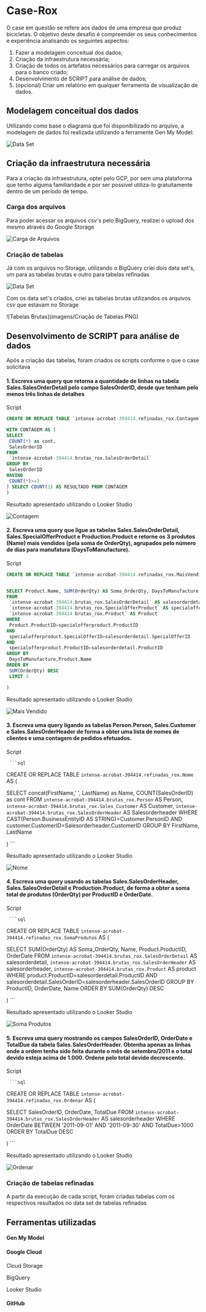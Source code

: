 # Case-Rox
  O case em questão se refere aos dados de uma empresa que produz bicicletas.
  O objetivo deste desafio é compreender os seus conhecimentos e experiência analisando os seguintes aspectos:
  1.	Fazer a modelagem conceitual dos dados;
  2.	Criação da infraestrutura necessária;
  3.	Criação de todos os artefatos necessários para carregar os arquivos para o banco criado;
  4.	Desenvolvimento de SCRIPT para análise de dados;
  5.	(opcional) Criar um relatório em qualquer ferramenta de visualização de dados.

## Modelagem conceitual dos dados
Utilizando como base o diagrama que foi disponibilizado no arquivo, a modelagem de dados foi realizada utilizando a ferramente Gen My Model:

![Data Set](imagens/Modelo%20GenMyModel.PNG)


  ## Criação da infraestrutura necessária
Para a criação da infraestrutura, optei pelo GCP, por sem uma plataforma que tenho alguma familiaridade e por ser possível utiliza-lo gratuitamente dentro de um período de tempo.

  ### Carga dos arquivos
  Para poder acessar os arquivos csv's pelo BigQuery, realizei o upload dos mesmo através do Google Storage

![Carga de Arquivos](/imagens/Google%20Storage.PNG)

  ### Criação de tabelas
  Já com os arquivos no Storage, utilizando o BigQuery criei dois data set's, um para as tabelas brutas e outro para tabelas refinadas

![Data Set](imagens/dataset.PNG)

Com os data set's criados, criei as tabelas brutas utilizandos os arquivos csv que estavam no Storage

![Tabelas Brutas](imagens/Criação de Tabelas.PNG)

## Desenvolvimento de SCRIPT para análise de dados
Após a criação das tabelas, foram criados os scripts conforme o que o case solicitava

  #### 1.	Escreva uma query que retorna a quantidade de linhas na tabela Sales.SalesOrderDetail pelo campo SalesOrderID, desde que tenham pelo menos três linhas de detalhes
  Script

   ```sql
CREATE OR REPLACE TABLE `intense-acrobat-394414.refinadas_rox.Contagem` AS (

WITH CONTAGEM AS (
  SELECT 
    COUNT(*) as cont,
    SalesOrderID
FROM 
    `intense-acrobat-394414.brutas_rox.SalesOrderDetail`
GROUP BY 
    SalesOrderID
HAVING 
    COUNT(*)>=3
) SELECT COUNT(1) AS RESULTADO FROM CONTAGEM
)
 ```
Resultado apresentado utilizando o Looker Studio

![Contagem](imagens/Contagem.PNG)

  #### 2.	Escreva uma query que ligue as tabelas Sales.SalesOrderDetail, Sales.SpecialOfferProduct e Production.Product e retorne os 3 produtos (Name) mais vendidos (pela soma de OrderQty), agrupados pelo número de dias para manufatura (DaysToManufacture).
  Script

   ```sql
CREATE OR REPLACE TABLE `intense-acrobat-394414.refinadas_rox.MaisVendido` AS (


SELECT Product.Name, SUM(OrderQty) AS Soma_OrderQty, DaysToManufacture
FROM 
    `intense-acrobat-394414.brutas_rox.SalesOrderDetail` AS salesorderdetail, 
    `intense-acrobat-394414.brutas_rox.SpecialOfferProduct` AS specialofferproduct,
    `intense-acrobat-394414.brutas_rox.Product` AS Product
WHERE 
    Product.ProductID=specialofferproduct.ProductID
AND 
    specialofferproduct.SpecialOfferID=salesorderdetail.SpecialOfferID
AND 
    specialofferproduct.ProductID=salesorderdetail.ProductID
GROUP BY 
    DaysToManufacture,Product.Name
ORDER BY 
    SUM(OrderQty) DESC
    LIMIT 3

)
```

Resultado apresentado utilizando o Looker Studio

![Mais Vendido](imagens/Mais%20Vendido.PNG)

  #### 3.	Escreva uma query ligando as tabelas Person.Person, Sales.Customer e Sales.SalesOrderHeader de forma a obter uma lista de nomes de clientes e uma contagem de pedidos efetuados.
  Script

     ```sql
CREATE OR REPLACE TABLE `intense-acrobat-394414.refinadas_rox.Nome` AS (


SELECT concat(FirstName,' ', LastName) as Name, COUNT(SalesOrderID) as cont
FROM  `intense-acrobat-394414.brutas_rox.Person` AS Person, 
      `intense-acrobat-394414.brutas_rox.Sales_Customer` AS Customer, 
      `intense-acrobat-394414.brutas_rox.SalesOrderHeader` AS Salesorderheader
WHERE 
      CAST(Person.BusinessEntityID AS STRING)=Customer.PersonID
AND customer.CustomerID=Salesorderheader.CustomerID
GROUP BY FirstName, LastName

) ```


Resultado apresentado utilizando o Looker Studio

![Nome](imagens/Nome.PNG)

 #### 4.	Escreva uma query usando as tabelas Sales.SalesOrderHeader, Sales.SalesOrderDetail e Production.Product, de forma a obter a soma total de produtos (OrderQty) por ProductID e OrderDate.
  Script

     ```sql
CREATE OR REPLACE TABLE `intense-acrobat-394414.refinadas_rox.SomaProdutos` AS (


SELECT SUM(OrderQty) AS Soma_OrderQty, Name, Product.ProductID, OrderDate
FROM 
  `intense-acrobat-394414.brutas_rox.SalesOrderDetail` AS salesorderdetail, 
  `intense-acrobat-394414.brutas_rox.SalesOrderHeader` AS salesorderheader, 
  `intense-acrobat-394414.brutas_rox.Product` AS product
WHERE 
  product.ProductID=salesorderdetail.ProductID
AND 
  salesorderdetail.SalesOrderID=salesorderheader.SalesOrderID
GROUP BY  ProductID, OrderDate, Name
ORDER BY SUM(OrderQty) DESC

) ```

Resultado apresentado utilizando o Looker Studio

![Soma Produtos](imagens/Soma%20Produtos.PNG)

  #### 5.	Escreva uma query mostrando os campos SalesOrderID, OrderDate e TotalDue da tabela Sales.SalesOrderHeader. Obtenha apenas as linhas onde a ordem tenha sido feita durante o mês de setembro/2011 e o total devido esteja acima de 1.000. Ordene pelo total devido decrescente.
  Script
  
     ```sql
CREATE OR REPLACE TABLE `intense-acrobat-394414.refinadas_rox.Ordenar` AS (

SELECT 
  SalesOrderID, 
  OrderDate, 
  TotalDue
FROM 
  `intense-acrobat-394414.brutas_rox.SalesOrderHeader` AS salesorderheader
WHERE 
  OrderDate BETWEEN '2011-09-01' AND '2011-09-30'
AND TotalDue>1000
ORDER BY TotalDue DESC

) ```


Resultado apresentado utilizando o Looker Studio

![Ordenar](imagens/Ordenar.PNG)


### Criação de tabelas refinadas
  A partir da execução de cada script, foram criadas tabelas com os respectivos resultados no data set de tabelas refinadas

## Ferramentas utilizadas
  #### Gen My Model
  #### Google Cloud
  
  Cloud Storage
  
  BigQuery
  
  Looker Studio
  #### GitHub


    
